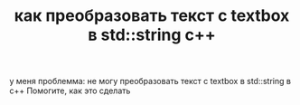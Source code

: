 ﻿---
title: "как преобразовать текст с textbox в std::string c++"
se.owner.user_id: 467193
se.owner.display_name: "bot"
se.owner.link: "https://ru.meta.stackoverflow.com/users/467193/bot"
se.link: "https://ru.meta.stackoverflow.com/questions/12003/%d0%ba%d0%b0%d0%ba-%d0%bf%d1%80%d0%b5%d0%be%d0%b1%d1%80%d0%b0%d0%b7%d0%be%d0%b2%d0%b0%d1%82%d1%8c-%d1%82%d0%b5%d0%ba%d1%81%d1%82-%d1%81-textbox-%d0%b2-stdstring-c"
se.question_id: 12003
se.post_type: question
---
<p>у меня проблемма: не могу преобразовать текст с textbox в std::string в c++
Помогите, как это сделать</p>
